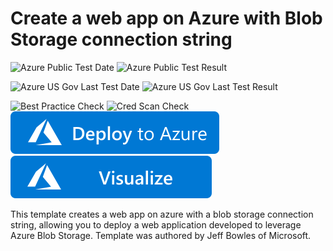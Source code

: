 # Create a web app on Azure with Blob Storage connection string 

![Azure Public Test Date](https://azurequickstartsservice.blob.core.windows.net/badges/201-web-app-blob-connection/PublicLastTestDate.svg)
![Azure Public Test Result](https://azurequickstartsservice.blob.core.windows.net/badges/201-web-app-blob-connection/PublicDeployment.svg)

![Azure US Gov Last Test Date](https://azurequickstartsservice.blob.core.windows.net/badges/201-web-app-blob-connection/FairfaxLastTestDate.svg)
![Azure US Gov Last Test Result](https://azurequickstartsservice.blob.core.windows.net/badges/201-web-app-blob-connection/FairfaxDeployment.svg)

![Best Practice Check](https://azurequickstartsservice.blob.core.windows.net/badges/201-web-app-blob-connection/BestPracticeResult.svg)
![Cred Scan Check](https://azurequickstartsservice.blob.core.windows.net/badges/201-web-app-blob-connection/CredScanResult.svg)
[![Deploy To Azure](https://raw.githubusercontent.com/Azure/azure-quickstart-templates/master/1-CONTRIBUTION-GUIDE/images/deploytoazure.svg?sanitize=true)]("https://portal.azure.com/#create/Microsoft.Template/uri/https%3A%2F%2Fraw.githubusercontent.com%2FAzure%2Fazure-quickstart-templates%2Fmaster%2F201-web-app-blob-connection%2Fazuredeploy.json")  [![Visualize](https://raw.githubusercontent.com/Azure/azure-quickstart-templates/master/1-CONTRIBUTION-GUIDE/images/visualizebutton.svg?sanitize=true)]("http://armviz.io/#/?load=https%3A%2F%2Fraw.githubusercontent.com%2FAzure%2Fazure-quickstart-templates%2Fmaster%2F201-web-app-blob-connection%2Fazuredeploy.json")

This template creates a web app on azure with a blob storage connection string, allowing you to deploy a web application developed to leverage Azure Blob Storage. Template was authored by Jeff Bowles of Microsoft. 


